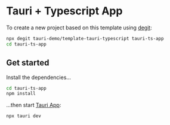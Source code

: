# Tauri + Typescript App

To create a new project based on this template using [degit](https://github.com/Rich-Harris/degit):

```bash
npx degit tauri-demo/template-tauri-typescript tauri-ts-app
cd tauri-ts-app
```

## Get started

Install the dependencies...

```bash
cd tauri-ts-app
npm install
```

...then start [Tauri App](https://tauri.studio/):

```bash
npx tauri dev
```
